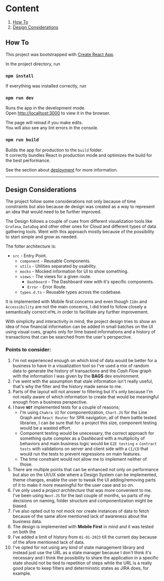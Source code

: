 # Content

1. [How To](#how-to)
2. [Design Considerations](#design-considerations)

## How To

This project was bootstrapped with
[Create React App](https://github.com/facebook/create-react-app).

In the project directory, run

### `npm install`

If everything was installed correctly, run

### `npm run dev`

Runs the app in the development mode.\
Open [http://localhost:3000](http://localhost:3000) to view it in the browser.

The page will reload if you make edits.\
You will also see any lint errors in the console.

### `npm run build`

Builds the app for production to the `build` folder.\
It correctly bundles React in production mode and optimizes the build for the best
performance.

See the section about
[deployment](https://facebook.github.io/create-react-app/docs/deployment) for
more information.

---

## Design Considerations

The project follow some considerations not only because of time constraints but
also because de design was created as a way to represent an idea that would need
to be further improved.

The Design follows a couple of cues from different visualization tools like
`Grafana`, `DataDog` and other other ones for Cloud and different types of data
gathering tools. Went with this approach mostly because of the possibility to
start simple and grow as needed.

The folter architecture is:

- `src` - Entry Point.
  - `component` - Reusable Components.
  - `utils` - Utilities separated by usability.
  - `mocks` - Mocked information for UI to show something.
  - `views` - The views for a given route.
    - `Dashboard` - The Dashboard view with it's specific components.
    - `Error` - Error Route.
  - `types.d.ts` - Reusable types across the codebase.

It is implemented with Mobile first concerns and even though `I18n` and
`Accessibility` are not the main concerns, I did tried to follow closely a
semantically correct `HTML` in order to facilitate any further improvement.

With simplicity and interactivity in mind, the project design tries to show an
idea of how financial information can be added in small batches on the UI using
visual cues, graphs only for time based informations and a history of
transactions that can be searched from the user's perspective.

### Points to consider:

1. I'm not experienced enough on which kind of data would be better for a
   business to have in a visualization tool so I've used a mix of random data to
   generate the history of transactions and the _Cash Flow_ graph with the
   information I was given by the **BAGS** dev environment.
2. I've went with the assumption that stale information isn't really useful,
   that's why the filter and the history made sense to me.
3. Parts of the layout will not answer to filtering but it's only because I'm
   not really aware of which information to create that would be meaningful
   enough from a business perspective.
4. I have **`NOT`** implemented tests for a couple of reasons;
   - I'm using `Chakra UI` for componentization, `Chart.JS` for the Line Graph
     and `React Router` for SPA navigation, all of them battle tested libraries,
     I can be sure that for a project this size, component testing would be a
     wasted effort.
   - Component testing would be unecessary, the correct approach for something
     quite complex as a Dashboard with a multiplicity of behaviors and main
     business logic would be `E2E testing` + `Contract tests` with validations
     on server and client side with a `CI/CD` that would run the tests to
     prevent regressions on main features.
   - The time constraint would not allow me to implement neither of those.
5. There are multiple points that can be enhanced not only on performance but
   also on the UI/UX side where a Design System can be implemented, theme
   changes, enable the user to tweak the UI adding/removing parts of it to make
   it more meaningful for the user case and so on.
6. I've only used a _project architecture_ that was more convenient to me. I've
   been using `Next.JS` for the last couple of months, so parts of my decisions
   on naming, folder structure and componentization might be biased.
7. I've also opted out to not mock nor create instances of data to fetch because
   of the same afore mentioned lack of awareness about the business data.
8. The design is implemented with **Mobile First** in mind and it was tested on
   both the
9. I've added a limit of history from `01-01-2023` till the current day because
   of the afore mentioned lack of data.
10. I've opted for not using any kind of state management library and instead
    just use the URL as a state manager because I don't think it's necessary and
    I think the possibility to share the application in a specific state should
    not be tied to repetition of steps while the URL is a really good place to
    keep filters and deterministic states as JIRA does, for example.
